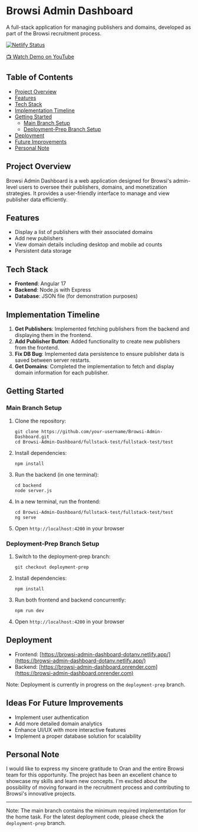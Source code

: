 # Browsi Admin Dashboard

A full-stack application for managing publishers and domains, developed as part of the Browsi recruitment process.

[![Netlify Status](https://api.netlify.com/api/v1/badges/f8aa5d4d-b159-42b1-b498-870995f2831f/deploy-status)](https://app.netlify.com/sites/browsi-admin-dashboard-dotanv/deploys)

[📺 Watch Demo on YouTube](https://youtu.be/Hc5YSwQcGCg)

## Table of Contents

- [Project Overview](#project-overview)
- [Features](#features)
- [Tech Stack](#tech-stack)
- [Implementation Timeline](#implementation-timeline)
- [Getting Started](#getting-started)
  - [Main Branch Setup](#main-branch-setup)
  - [Deployment-Prep Branch Setup](#deployment-prep-branch-setup)
- [Deployment](#deployment)
- [Future Improvements](#future-improvements)
- [Personal Note](#personal-note)

## Project Overview

Browsi Admin Dashboard is a web application designed for Browsi's admin-level users to oversee their publishers, domains, and monetization strategies. It provides a user-friendly interface to manage and view publisher data efficiently.

## Features

- Display a list of publishers with their associated domains
- Add new publishers
- View domain details including desktop and mobile ad counts
- Persistent data storage

## Tech Stack

- **Frontend**: Angular 17
- **Backend**: Node.js with Express
- **Database**: JSON file (for demonstration purposes)

## Implementation Timeline

1. **Get Publishers**: Implemented fetching publishers from the backend and displaying them in the frontend.
2. **Add Publisher Button**: Added functionality to create new publishers from the frontend.
3. **Fix DB Bug**: Implemented data persistence to ensure publisher data is saved between server restarts.
4. **Get Domains**: Completed the implementation to fetch and display domain information for each publisher.

## Getting Started

### Main Branch Setup

1. Clone the repository:
   ```
   git clone https://github.com/your-username/Browsi-Admin-Dashboard.git
   cd Browsi-Admin-Dashboard/fullstack-test/fullstack-test/test
   ```

2. Install dependencies:
   ```
   npm install
   ```

3. Run the backend (in one terminal):
   ```
   cd backend
   node server.js
   ```

4. In a new terminal, run the frontend:
   ```
   cd Browsi-Admin-Dashboard/fullstack-test/fullstack-test/test
   ng serve
   ```

5. Open `http://localhost:4200` in your browser

### Deployment-Prep Branch Setup

1. Switch to the deployment-prep branch:
   ```
   git checkout deployment-prep
   ```

2. Install dependencies:
   ```
   npm install
   ```

3. Run both frontend and backend concurrently:
   ```
   npm run dev
   ```

4. Open `http://localhost:4200` in your browser

## Deployment

- Frontend: [https://browsi-admin-dashboard-dotanv.netlify.app/](https://browsi-admin-dashboard-dotanv.netlify.app/)
- Backend: [https://browsi-admin-dashboard.onrender.com](https://browsi-admin-dashboard.onrender.com)

Note: Deployment is currently in progress on the `deployment-prep` branch.

## Ideas For Future Improvements

- Implement user authentication
- Add more detailed domain analytics
- Enhance UI/UX with more interactive features
- Implement a proper database solution for scalability

## Personal Note

I would like to express my sincere gratitude to Oran and the entire Browsi team for this opportunity. The project has been an excellent chance to showcase my skills and learn new concepts. I'm excited about the possibility of moving forward in the recruitment process and contributing to Browsi's innovative projects.

---

Note: The main branch contains the minimum required implementation for the home task. For the latest deployment code, please check the `deployment-prep` branch.
